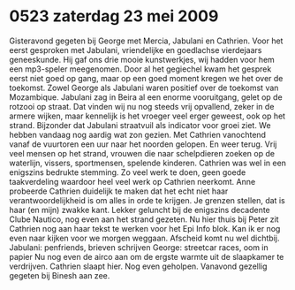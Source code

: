 # 0523 zaterdag 23 mei 2009
Gisteravond gegeten bij George met Mercia, Jabulani en Cathrien. Voor het eerst gesproken met Jabulani, vriendelijke en goedlachse vierdejaars geneeskunde. Hij gaf ons drie mooie kunstwerkjes, wij hadden voor hem een mp3-speler meegenomen. Door al het gegiechel kwam het gesprek eerst niet goed op gang, maar op een goed moment kregen we het over de toekomst. Zowel George als Jabulani waren positief over de toekomst van Mozambique. Jabulani zag in Beira al een enorme vooruitgang, gelet op de rotzooi op straat. Dat vinden wij nu nog steeds vrij opvallend, zeker in de armere wijken, maar kennelijk is het vroeger veel erger geweest, ook op het strand. Bijzonder dat Jabulani straatvuil als indicator voor groei ziet. We hebben vandaag nog aardig wat zon gezien. Met Cathrien vanochtend vanaf de vuurtoren een uur naar het noorden gelopen. En weer terug. Vrij veel mensen op het strand, vrouwen die naar schelpdieren zoeken op de waterlijn, vissers, sportmensen, spelende kinderen. Cathrien was wel in een enigszins bedrukte stemming. Zo veel werk te doen, geen goede taakverdeling waardoor heel veel werk op Cathrien neerkomt. Anne probeerde Cathrien duidelijk te maken dat het echt niet haar verantwoordelijkheid is om alles in orde te krijgen. Je grenzen stellen, dat is haar (en mijn) zwakke kant. Lekker geluncht bij de enigszins decadente Clube Nautico, nog even aan het strand gezeten. Nu hier thuis bij Peter zit Cathrien nog aan haar tekst te werken voor het Epi Info blok. Kan ik er nog even naar kijken voor we morgen weggaan. Afscheid komt nu wel dichtbij. Jabulani: penfriends, brieven schrijven George: streetcar races, oom in papier Nu nog even de airco aan om de ergste warmte uit de slaapkamer te verdrijven. Cathrien slaapt hier. Nog even geholpen. Vanavond gezellig gegeten bij Binesh aan zee.